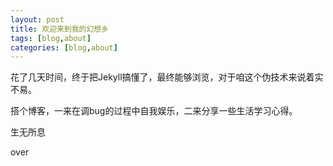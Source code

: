 ```yaml
---
layout: post
title: 欢迎来到我的幻想乡
tags: [blog,about]
categories: [blog,about]
---
```

花了几天时间，终于把Jekyll搞懂了，最终能够浏览，对于咱这个伪技术来说着实不易。

搭个博客，一来在调bug的过程中自我娱乐，二来分享一些生活学习心得。

生无所息

over